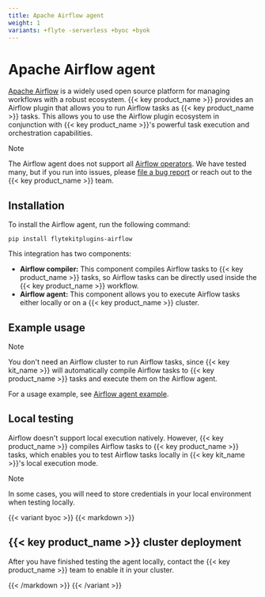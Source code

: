 ```yaml
---
title: Apache Airflow agent
weight: 1
variants: +flyte -serverless +byoc +byok
---
```


# Apache Airflow agent

[Apache Airflow](https://airflow.apache.org) is a widely used open source platform for managing workflows with a robust ecosystem. {{< key product_name >}} provides an Airflow plugin that allows you to run Airflow tasks as {{< key product_name >}} tasks.
This allows you to use the Airflow plugin ecosystem in conjunction with {{< key product_name >}}'s powerful task execution and orchestration capabilities.

> [!NOTE]
> The Airflow agent does not support all [Airflow operators](https://airflow.apache.org/docs/apache-airflow/stable/core-concepts/operators.html). We have tested many, but if you run into issues, please [file a bug report](https://github.com/flyteorg/flyte/issues/new?assignees=&labels=bug%2Cuntriaged&projects=&template=bug_report.yaml&title=%5BBUG%5D+) or reach out to the {{< key product_name >}} team.

## Installation

To install the Airflow agent, run the following command:

```
pip install flytekitplugins-airflow
```

This integration has two components:
* **Airflow compiler:** This component compiles Airflow tasks to {{< key product_name >}} tasks, so Airflow tasks can be directly used inside the {{< key product_name >}} workflow.
* **Airflow agent:** This component allows you to execute Airflow tasks either locally or on a {{< key product_name >}} cluster.

## Example usage

> [!NOTE]
> You don't need an Airflow cluster to run Airflow tasks, since {{< key kit_name >}} will
> automatically compile Airflow tasks to {{< key product_name >}} tasks and execute them on the Airflow agent.

For a usage example, see [Airflow agent example](./airflow-agent-example.md).

## Local testing

Airflow doesn't support local execution natively. However, {{< key product_name >}} compiles Airflow tasks to {{< key product_name >}} tasks,
which enables you to test Airflow tasks locally in {{< key kit_name >}}'s local execution mode.

> [!NOTE]
> In some cases, you will need to store credentials in your local environment when testing locally.

{{< variant byoc >}}
{{< markdown >}}

## {{< key product_name >}} cluster deployment

After you have finished testing the agent locally, contact the {{< key product_name >}} team to enable it in your cluster.

{{< /markdown >}}
{{< /variant >}}
